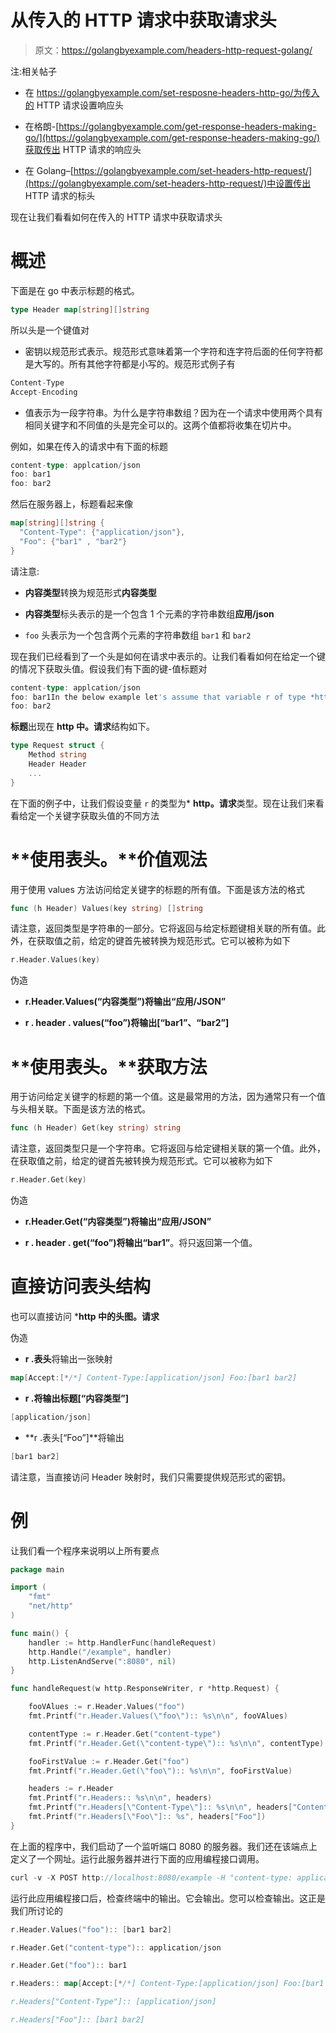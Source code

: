 # 从传入的 HTTP 请求中获取请求头

> 原文：<https://golangbyexample.com/headers-http-request-golang/>

注:相关帖子

*   在 https://golangbyexample.com/set-resposne-headers-http-go/为传入的 HTTP 请求设置响应头

*   在格朗-[https://golangbyexample.com/get-response-headers-making-go/](https://golangbyexample.com/get-response-headers-making-go/)获取传出 HTTP 请求的响应头

*   在 Golang–[https://golangbyexample.com/set-headers-http-request/](https://golangbyexample.com/set-headers-http-request/)中设置传出 HTTP 请求的标头

现在让我们看看如何在传入的 HTTP 请求中获取请求头

# **概述**

下面是在 go 中表示标题的格式。

```go
type Header map[string][]string
```

所以头是一个键值对

*   密钥以规范形式表示。规范形式意味着第一个字符和连字符后面的任何字符都是大写的。所有其他字符都是小写的。规范形式例子有

```go
Content-Type
Accept-Encoding
```

*   值表示为一段字符串。为什么是字符串数组？因为在一个请求中使用两个具有相同关键字和不同值的头是完全可以的。这两个值都将收集在切片中。

例如，如果在传入的请求中有下面的标题

```go
content-type: applcation/json
foo: bar1
foo: bar2
```

然后在服务器上，标题看起来像

```go
map[string][]string {
  "Content-Type": {"application/json"},
  "Foo": {"bar1" , "bar2"}
}
```

请注意:

*   **内容类型**转换为规范形式**内容类型**

*   **内容类型**标头表示的是一个包含 1 个元素的字符串数组**应用/json**

*   `foo` 头表示为一个包含两个元素的字符串数组 `bar1` 和 `bar2`

现在我们已经看到了一个头是如何在请求中表示的。让我们看看如何在给定一个键的情况下获取头值。假设我们有下面的键-值标题对

```go
content-type: applcation/json
foo: bar1In the below example let's assume that variable r of type *http.Request type. Now let's see different ways of getting a header value.
foo: bar2
```

**标题**出现在 **http 中。请求**结构如下。

```go
type Request struct {
    Method string
    Header Header
    ...
}
```

在下面的例子中，让我们假设变量 `r` 的类型为* **http。请求**类型。现在让我们来看看给定一个关键字获取头值的不同方法

# **使用表头。**价值观法

用于使用 values 方法访问给定关键字的标题的所有值。下面是该方法的格式

```go
func (h Header) Values(key string) []string
```

请注意，返回类型是字符串的一部分。它将返回与给定标题键相关联的所有值。此外，在获取值之前，给定的键首先被转换为规范形式。它可以被称为如下

```go
r.Header.Values(key)
```

伪造

*   **r.Header.Values(“内容类型”)**将输出**“应用/JSON”**

*   **r . header . values(“foo”)**将输出**[“bar1”、“bar2”]**

# **使用表头。**获取方法

用于访问给定关键字的标题的第一个值。这是最常用的方法，因为通常只有一个值与头相关联。下面是该方法的格式。

```go
func (h Header) Get(key string) string
```

请注意，返回类型只是一个字符串。它将返回与给定键相关联的第一个值。此外，在获取值之前，给定的键首先被转换为规范形式。它可以被称为如下

```go
r.Header.Get(key)
```

伪造

*   **r.Header.Get(“内容类型”)**将输出**“应用/JSON”**

*   **r . header . get(“foo”)**将输出**“bar1”**。将只返回第一个值。

# **直接访问表头结构**

也可以直接访问 ***http 中的头图。请求**

伪造

*   **r .表头**将输出一张映射

```go
map[Accept:[*/*] Content-Type:[application/json] Foo:[bar1 bar2]
```

*   **r .将输出标题[“内容类型”]**

```go
[application/json]
```

*   **r .表头[“Foo”]**将输出

```go
[bar1 bar2]
```

请注意，当直接访问 Header 映射时，我们只需要提供规范形式的密钥。

# **例**

让我们看一个程序来说明以上所有要点

```go
package main

import (
	"fmt"
	"net/http"
)

func main() {
	handler := http.HandlerFunc(handleRequest)
	http.Handle("/example", handler)
	http.ListenAndServe(":8080", nil)
}

func handleRequest(w http.ResponseWriter, r *http.Request) {

	fooVAlues := r.Header.Values("foo")
	fmt.Printf("r.Header.Values(\"foo\"):: %s\n\n", fooVAlues)

	contentType := r.Header.Get("content-type")
	fmt.Printf("r.Header.Get(\"content-type\"):: %s\n\n", contentType)

	fooFirstValue := r.Header.Get("foo")
	fmt.Printf("r.Header.Get(\"foo\"):: %s\n\n", fooFirstValue)

	headers := r.Header
	fmt.Printf("r.Headers:: %s\n\n", headers)
	fmt.Printf("r.Headers[\"Content-Type\"]:: %s\n\n", headers["Content-Type"])
	fmt.Printf("r.Headers[\"Foo\"]:: %s", headers["Foo"])
}
```

在上面的程序中，我们启动了一个监听端口 8080 的服务器。我们还在该端点上定义了一个网址。运行此服务器并进行下面的应用编程接口调用。

```go
curl -v -X POST http://localhost:8080/example -H "content-type: application/json" -H "foo: bar1" -H "foo: bar2"
```

运行此应用编程接口后，检查终端中的输出。它会输出。您可以检查输出。这正是我们所讨论的

```go
r.Header.Values("foo"):: [bar1 bar2]

r.Header.Get("content-type"):: application/json

r.Header.Get("foo"):: bar1

r.Headers:: map[Accept:[*/*] Content-Type:[application/json] Foo:[bar1 bar2] User-Agent:[curl/7.54.0]]

r.Headers["Content-Type"]:: [application/json]

r.Headers["Foo"]:: [bar1 bar2]
```